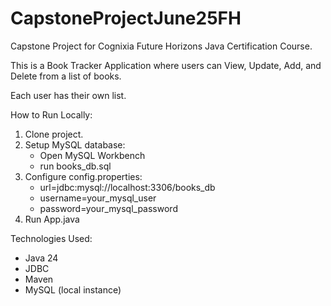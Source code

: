 # CapstoneProjectJune25FH

Capstone Project for Cognixia Future Horizons Java Certification Course.

This is a Book Tracker Application where users can View, Update, Add, and Delete from a list of books.

Each user has their own list.

How to Run Locally:
1. Clone project.
2. Setup MySQL database:
   * Open MySQL Workbench
   * run books_db.sql
3. Configure config.properties:
   * url=jdbc:mysql://localhost:3306/books_db
   * username=your_mysql_user
   * password=your_mysql_password
4. Run App.java

Technologies Used:
* Java 24
* JDBC
* Maven
* MySQL (local instance)

